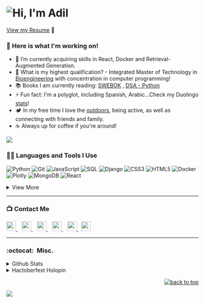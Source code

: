 # ![Hi, I'm Adil](https://readme-typing-svg.herokuapp.com?color=%2336BCF7&size=21+&duration=2000&center=true&vCenter=true&multiline=true&width=200&height=40&lines=Hi%2C+I'm+Adil!👋🏼;+;+)

[View my Resume](https://drive.google.com/file/d/19CVLo18T42EtYVDyR1_qjsfFFPTsyEsS/view?usp=drivesdk) 📝


### 🧰 Here is what I'm working on!  

- 🔭 I’m currently acquiring skills in React, Docker and Retrieval-Augmented Generation.
- 🤔 What is my highest qualification? - Integrated Master of Technology in [Bioengineering](https://mitbio.edu.in/) with concentration in computer programming! 
- 📚 Books I am currently reading: [SWEBOK](https://www.computer.org/education/bodies-of-knowledge/software-engineering) , [DSA - Python](http://xpzhang.me/teach/DS19_Fall/book.pdf)
- ⚡ Fun fact: I'm a polyglot, including Spanish, Arabic...Check my Duolingo [stats](https://www.duolingo.com/profile/AdilKhwaja?via=share_profile)!
- 🏕️ In my free time I love the [outdoors](https://maps.app.goo.gl/QbvpVnF2UMmkx4Fq6), being active, as well as connecting with friends and family.
- ☕️ Always up for coffee if you're around! 

<a href="https://github.com/404"><img src="https://user-images.githubusercontent.com/73097560/115834477-dbab4500-a447-11eb-908a-139a6edaec5c.gif"></a>

### 👨‍💻 Languages and Tools I Use

![Python](https://img.shields.io/badge/Python-05122A?style=plastic&logo=Python&logoColor=3776AB)
![Git](https://img.shields.io/badge/Git-05122A?style=plastic&logo=Git&logoColor=F05032)
![JavaScript](https://img.shields.io/badge/JavaScript-05122A?style=plastic&logo=JavaScript&logoColor=F7DF1E)
![SQL](https://custom-icon-badges.herokuapp.com/badge/SQL-05122A?&style=plastic&logo=database&logoColor=025E8C)
![Django](https://img.shields.io/badge/Django-05122A?&style=plastic&logo=django&logoColor=006400)
![CSS3](https://img.shields.io/badge/CSS3-05122A?&style=plastic&logo=CSS3&logoColor=3776AB)
![HTML5](https://img.shields.io/badge/HTML5-05122A?&style=plastic&logo=HTML5&logoColor=F05032)
![Docker](https://custom-icon-badges.herokuapp.com/badge/Docker-05122A.svg?style=plastic&logo=docker&logoColor=007396)
![Plotly](https://img.shields.io/badge/Plotly-05122A?style=plastic&logo=Plotly&logoColor=23563D7C)
![MongoDB](https://img.shields.io/badge/MongoDB-05122A?&style=plastic&logo=mongodb&logoColor=13aa52)
![React](https://img.shields.io/badge/React-05122A?&style=plastic&logo=react&logoColor=13aa52)

<details>
<summary>View More</summary>
<br />

![Bootstrap](https://img.shields.io/badge/Bootstrap-000?&style=plastic&logo=bootstrap&logoColor=23563D7C)
![PowerBI](https://img.shields.io/badge/PowerBI-000?&style=plastic&logo=powerbi&logoColor=F7DF1E)
![Json](https://img.shields.io/badge/Json-000?&style=plastic&logo=Json&logoColor=white)
![Pandas](https://img.shields.io/badge/Pandas-000?&style=plastic&logo=pandas&logoColor=00008B)
![Markdown](https://img.shields.io/badge/Markdown-000?&style=plastic&logo=markdown&logoColor=13aa52)
![Sass](https://img.shields.io/badge/Sass-000?&style=plastic&logo=sass&logoColor=FFC0CB)
![Hugo](https://img.shields.io/badge/Hugo-000?&style=plastic&logo=Hugo&logoColor=23563D7C)
![JetBrains](https://img.shields.io/badge/JetBrains-000?&style=plastic&logo=JetBrains&logoColor=23563D7C)
![Typescript](https://img.shields.io/badge/Typescript-000?&style=plastic&logo=typescript&logoColor=3776AB)
![Androidstudio](https://img.shields.io/badge/AndroidStudio-000?&style=plastic&logo=Androidstudio&logoColor=23563D7C)
![Anaconda](https://img.shields.io/badge/Anaconda-000?&style=plastic&logo=Anaconda&logoColor=006400)
![Kotlin](https://img.shields.io/badge/Kotlin-000?&style=plastic&logo=kotlin&logoColor=23563D7C)
![MSOffice](https://img.shields.io/badge/MSOffice-000?&style=plastic&logo=MicrosoftOffice&logoColor=F05032)
![Arduino](https://img.shields.io/badge/Arduino-000?&style=plastic&logo=Arduino&logoColor=23563D7C)
![LaTeX](https://img.shields.io/badge/LaTeX-000?&style=plastic&logo=latex&logoColor=23563D7C)
</details>

---

### 📺 Contact Me

<a 
  href="https://www.linkedin.com/in/zadilkhwaja/">
    <img width="25px" src="https://www.vectorlogo.zone/logos/linkedin/linkedin-icon.svg" />
  </a>&ensp;
  <a href="mailto:zadilkhwaja@gmail.com">
  <img width="25px" src="https://www.vectorlogo.zone/logos/gmail/gmail-icon.svg" />
  </a>&ensp;
  <a href="https://t.me/zakhwaja">
    <img width="25px" src="https://www.vectorlogo.zone/logos/telegram/telegram-icon.svg" />
  </a>&ensp;
  <a href="https://discord.com/users/#6328">
    <img width="25px" src="https://www.vectorlogo.zone/logos/discord/discord-icon.svg" />
  </a>&ensp;
  <a href="https://zadilkhwaja.github.io/Adil_Portfolio/">
  <img width="25px" src="https://www.vectorlogo.zone/logos/rss/rss-icon.svg" />
  </a>
  &nbsp;
  <a href="https://www.kaggle.com/zadilkhwaja">
  <img width="25px" src="https://www.vectorlogo.zone/logos/kaggle/kaggle-icon.svg" />
  </a>

---

### :octocat:&nbsp; Misc.

<details>
<summary>Github Stats</summary>
<br />

<img href="https://github.com/zadilkhwaja/github-readme-stats" src="https://github-readme-stats.vercel.app/api?username=zadilkhwaja&show_icons=true&theme=react&hide_border=true&count_private=true&hide=stars" />

<br />
<img src="https://github-readme-streak-stats.herokuapp.com/?user=zadilkhwaja&theme=react&hide_border=true" alt="zadilkhwaja" />

<br />
<img src="https://komarev.com/ghpvc/?username=zadilkhwaja&label=Profile%20views&color=0e75b6&style=flat" alt="zadilkhwaja" />
<a href="https://github.com/zadilkhwaja/weather_app_django/network/members"><img src="https://img.shields.io/github/forks/zadilkhwaja/weather_app_django" alt="Forks Badge"/></a>
<a href="https://github.com/zadilkhwaja/studentdbms/issues"><img src="https://img.shields.io/github/issues/zadilkhwaja/studentdbms" alt="Issues Badge"/></a>
<br />
<br />
<details>
<summary>More Metrics 🚀</summary>
<br />

![𝚐𝚒𝚝𝚑𝚞𝚋 𝚐𝚛𝚊𝚙𝚑](https://github-readme-activity-graph.cyclic.app/graph?username=zadilkhwaja&theme=react-dark&hide_border=true)
<br />
![](http://github-profile-summary-cards.vercel.app/api/cards/profile-details?username=zadilkhwaja&theme=tokyonight)
<br />
![](http://github-profile-summary-cards.vercel.app/api/cards/most-commit-language?username=zadilkhwaja&theme=tokyonight)
<br />
![](http://github-profile-summary-cards.vercel.app/api/cards/productive-time?username=zadilkhwaja&theme=tokyonight&utcOffset=5)
</details>
</details>

<details>
<summary>Hactoberfest Holopin</summary>
<br />

[![@zadilkhwaja's Holopin board](https://holopin.io/api/user/board?user=zadilkhwaja)](https://holopin.io/@zadilkhwaja)
</details>

<p align="right"><a href="#top"><img src="https://img.shields.io/static/v1?label&message=back+to+top&color=blue&style=flat&logo" alt="back to top" /></a></p>

<a href="https://github.com/404"><img src="https://user-images.githubusercontent.com/73097560/115834477-dbab4500-a447-11eb-908a-139a6edaec5c.gif"></a>
